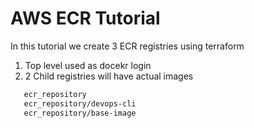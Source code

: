 # AWS ECR Tutorial

In this tutorial we create 3 ECR registries using terraform

1. Top level used as docekr login
2. 2 Child registries will have actual images

```bash
   ecr_repository
   ecr_repository/devops-cli
   ecr_repository/base-image
``` 